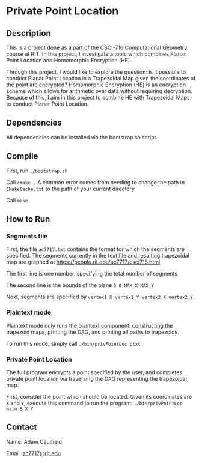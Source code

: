 # Private Point Location

## Description
This is a project done as a part of the CSCI-716 Computational Geometry course at RIT. In this project, I investigate a topic which combines Planar Point Location and Homomorphic Encryption (HE). 

Through this project, I would like to explore the question: is it possible to conduct Planar Point Location in a Trapezoidal Map given the coordinates of the point are encrypted? Homomorphic Encryption (HE) is an encryption scheme which allows for arithmetic over data without requiring decryption. Because of this, I aim in this project to combine HE with Trapezoidal Maps to conduct Planar Point Location.

## Dependencies
All dependencies can be installed via the bootstrap.sh script. 

## Compile

First, run `./bootstrap.sh`

Call `cmake .` A common error comes from needing to change the path in `CMakeCache.txt` to the path of your current directory

Call `make`

## How to Run

### Segments file
First, the file `ac7717.txt` contains the format for which the segments are specified. The segments currently in the text file and resulting trapezoidal map are graphed at https://people.rit.edu/ac7717/csci716.html

The first line is one number, specifying the total number of segments

The second line is the bounds of the plane `0 0 MAX_X MAX_Y`

Next, segments are specified by `vertex1_X vertex1_Y vertex2_X vertex2_Y`.

### Plaintext mode

Plaintext mode only runs the plaintext component: constructing the trapezoid maps, printing the DAG, and printing all paths to trapezoids.

To run this mode, simply call `./bin/privPointLoc ptxt`

### Private Point Location

The full program encrypts a point specified by the user, and completes private point location via traversing the DAG representing the trapezoidal map.

First, consider the point which should be located. Given its coordinates are `X` and `Y`, execute this command to run the program: `./bin/privPointLoc main 8 X Y`

## Contact
Name: Adam Caulfield

Email: ac7717@rit.edu
